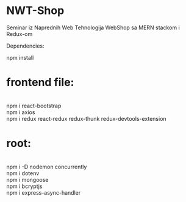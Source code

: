 # NWT-Shop
Seminar iz Naprednih Web Tehnologija WebShop sa MERN stackom i Redux-om

Dependencies:

npm install

<h1><strong>frontend file:</strong></h1><br>
npm i react-bootstrap<br>
npm i axios<br>
npm i redux react-redux redux-thunk redux-devtools-extension<br>

<h1><strong>root:</strong></h1><br>
npm i -D nodemon concurrently<br>
npm i dotenv<br>
npm i mongoose<br>
npm i bcryptjs<br>
npm i express-async-handler<br>
